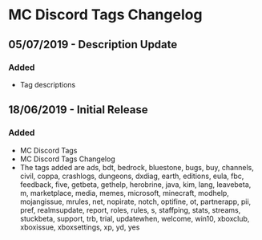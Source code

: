 # MC Discord Tags Changelog

## 05/07/2019 - Description Update

### Added

* Tag descriptions

## 18/06/2019 - Initial Release

### Added

* MC Discord Tags
* MC Discord Tags Changelog
* The tags added are ads, bdt, bedrock, bluestone, bugs, buy, channels, civil, coppa, crashlogs, dungeons, dxdiag, earth, editions, eula, fbc, feedback, five, getbeta, gethelp, herobrine, java, kim, lang, leavebeta, m, marketplace, media, memes, microsoft, minecraft, modhelp, mojangissue, mrules, net, nopirate, notch, optifine, ot, partnerapp, pii, pref, realmsupdate, report, roles, rules, s, staffping, stats, streams, stuckbeta, support, trb, trial, updatewhen, welcome, win10, xboxclub, xboxissue, xboxsettings, xp, yd, yes



